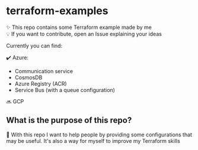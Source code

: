 # terraform-examples

✨ This repo contains some Terraform example made by me<br>
💡 If you want to contribute, open an Issue explaining your ideas<br>

Currently you can find:

✔️ Azure:

- Communication service
- CosmosDB
- Azure Registry (ACR)
- Service Bus (with a queue configuration)

🔜 GCP

## What is the purpose of this repo?

🤝 With this repo I want to help people by providing some configurations that may be useful. It's also a way for myself to improve my Terraform skills
